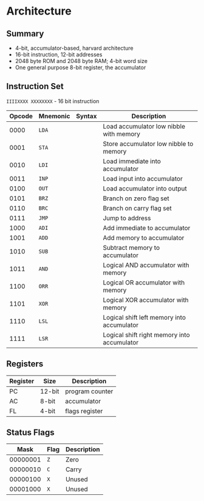 # Architecture

## Summary

- 4-bit, accumulator-based, harvard architecture
- 16-bit instruction, 12-bit addresses
- 2048 byte ROM and 2048 byte RAM; 4-bit word size
- One general purpose 8-bit register, the accumulator

## Instruction Set

`IIIIXXXX XXXXXXXX` - 16 bit instruction

| Opcode | Mnemonic | Syntax | Description |
| ------ | -------- | ------ | ----------- |
| 0000   | `LDA`    |        | Load accumulator low nibble with memory |
| 0001   | `STA`    |        | Store accumulator low nibble to memory |
| 0010   | `LDI`    |        | Load immediate into accumulator |
| 0011   | `INP`    |        | Load input into accumulator |
| 0100   | `OUT`    |        | Load accumulator into output |
| 0101   | `BRZ`    |        | Branch on zero flag set |
| 0110   | `BRC`    |        | Branch on carry flag set |
| 0111   | `JMP`    |        | Jump to address |
| 1000   | `ADI`    |        | Add immediate to accumulator |
| 1001   | `ADD`    |        | Add memory to accumulator |
| 1010   | `SUB`    |        | Subtract memory to accumulator |
| 1011   | `AND`    |        | Logical AND accumulator with memory |
| 1100   | `ORR`    |        | Logical OR accumulator with memory |
| 1101   | `XOR`    |        | Logical XOR accumulator with memory |
| 1110   | `LSL`    |        | Logical shift left memory into accumulator |
| 1111   | `LSR`    |        | Logical shift right memory into accumulator |

## Registers

| Register | Size   | Description     |
| -------- | ------ | ---------       |
| PC       | 12-bit | program counter |
| AC       | 8-bit  | accumulator     |
| FL       | 4-bit  | flags register  |

## Status Flags

| Mask     | Flag  | Description |
| -------- | ----- | ----------- |
| 00000001 | `Z`   | Zero |
| 00000010 | `C`   | Carry |
| 00000100 | `X`   | Unused |
| 00001000 | `X`   | Unused |
